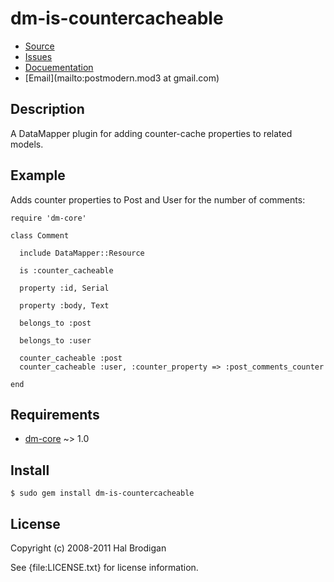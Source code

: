 # dm-is-countercacheable

* [Source](http://github.com/postmodern/dm-is-counter_cacheable)
* [Issues](http://github.com/postmodern/dm-is-counter_cacheable/issues)
* [Docuementation](http://rubydoc.info/gems/dm-is-counter_cacheable)
* [Email](mailto:postmodern.mod3 at gmail.com)

## Description

A DataMapper plugin for adding counter-cache properties to related models.

## Example

Adds counter properties to Post and User for the number of comments:

    require 'dm-core'
    
    class Comment
    
      include DataMapper::Resource
    
      is :counter_cacheable
    
      property :id, Serial
    
      property :body, Text
    
      belongs_to :post
    
      belongs_to :user
    
      counter_cacheable :post
      counter_cacheable :user, :counter_property => :post_comments_counter
    
    end

## Requirements

* [dm-core](http://github.com/datamapper/dm-core/) ~> 1.0

## Install

    $ sudo gem install dm-is-countercacheable

## License

Copyright (c) 2008-2011 Hal Brodigan

See {file:LICENSE.txt} for license information.

